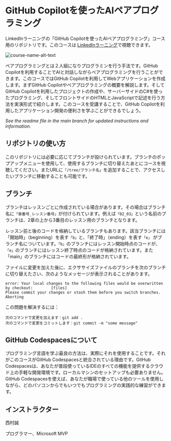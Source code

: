 # GitHub Copilotを使ったAIペアプログラミング
LinkedInラーニングの「GitHub Copilotを使ったAIペアプログラミング」コース用のリポジトリです。このコースは [LinkedInラーニング][lil-course-url]で視聴できます。

![course-name-alt-text][lil-thumbnail-url] 

ペアプログラミングとは２人組になりプログラミンを行う手法です。GitHub Copilotを利用することでAIと対話しながらペアプログラミングを行うことができます。このコースではGitHub Copilotを利用してWebアプリケーションを作成します。まずGitHub Copilotやペアプログラミングの概要を解説します。そしてGitHub Copilotを利用したプロジェクトの作成や、サーバーサイドのC#を使ったプログラミング、そしてフロントサイドのHTMLとJavaScriptで記述を行う方法を実演形式で紹介します。このコースを受講することで、GitHub Copilotを利用したアプリケーション開発の便利さを学ぶことができるでしょう。

_See the readme file in the main branch for updated instructions and information._

## リポジトリの使い方
このリポジトリには必要に応じてブランチが設けられています。ブランチのポップアップメニューを使用して、使用するブランチに切り替えたあとにコースを視聴してください。またURLに`「/tree/ブランチ名」`を追加することで、アクセスしたいブランチに移動することも可能です。

## ブランチ
ブランチはレッスンごとに作成されている場合があります。その場合はブランチ名に`「章番号_レッスン番号」`が付けられています。例えば`「02_03」`という名前のブランチは、2章の上から3番目のレッスン用のブランチとなります。

レッスン前と後のコードを格納しているブランチもあります。該当ブランチには「開始時」（beginning）を表す`「b」`と、「終了時」（ending）を表す`「e」` がブランチ名についています。`「b」`のブランチにはレッスン開始時点のコードが、`「e」`のブランチにはレッスン終了時点のコードが格納されています。また「main」のブランチにはコードの最終形が格納されています。

ファイルに変更を加えた後に、エクササイズファイルのブランチを次のブランチに切り替えたさい、次のようなメッセージが表示されることがあります。

    error: Your local changes to the following files would be overwritten by checkout:        [files]
    Please commit your changes or stash them before you switch branches.
    Aborting

この問題を解決するには：
	
    次のコマンドで変更を加えます：git add .
	次のコマンドで変更をコミットします：git commit -m "some message"

 ## GitHub Codespacesについて
プログラミング言語を学ぶ最良の方法は、実際にそれを使用することです。それがこのコースがGitHub Codespacesと統合されている理由です。GitHub Codespacesは、あなたが普段使っているIDEのすべての機能を提供するクラウド上の手軽な開発環境です。ローカルマシンのセットアップも必要ありません。 GitHub Codespacesを使えば、あなたが職場で使っている他のツールを使用しながら、どのパソコンからでもいつでもプログラミングの実践的な練習ができます。

## インストラクター

西村誠

プログラマー、Microsoft MVP


[0]: # (Replace these placeholder URLs with actual course URLs)

[lil-course-url]: https://www.linkedin.com/learning/ai-pair-programming-with-github-copilot-24016247
[lil-thumbnail-url]: https://media.licdn.com/dms/image/D4D0DAQH80lCwjjcNyg/learning-public-crop_675_1200/0/1718137261511?e=2147483647&v=beta&t=9oQuWU5MERlKMwoY2YmlJiQT4DXgqNGZLU4-jPjmJMo

